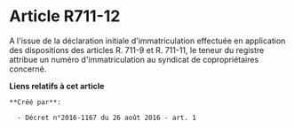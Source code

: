 # Article R711-12

A l'issue de la déclaration initiale d'immatriculation effectuée en application des dispositions des articles R. 711-9 et R.
711-11, le teneur du registre attribue un numéro d'immatriculation au syndicat de copropriétaires concerné.

**Liens relatifs à cet article**

	**Créé par**:

	  - Décret n°2016-1167 du 26 août 2016 - art. 1
